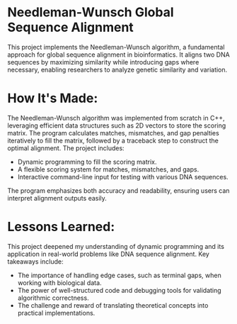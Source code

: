 # Needleman-Wunsch Global Sequence Alignment
This project implements the Needleman-Wunsch algorithm, a fundamental approach for global sequence alignment in bioinformatics. It aligns two DNA sequences by maximizing similarity while introducing gaps where necessary, enabling researchers to analyze genetic similarity and variation. 

# How It's Made:

The Needleman-Wunsch algorithm was implemented from scratch in C++, leveraging efficient data structures such as 2D vectors to store the scoring matrix. The program calculates matches, mismatches, and gap penalties iteratively to fill the matrix, followed by a traceback step to construct the optimal alignment. The project includes:
- Dynamic programming to fill the scoring matrix.
- A flexible scoring system for matches, mismatches, and gaps.
- Interactive command-line input for testing with various DNA sequences.

The program emphasizes both accuracy and readability, ensuring users can interpret alignment outputs easily.

# Lessons Learned:

This project deepened my understanding of dynamic programming and its application in real-world problems like DNA sequence alignment. Key takeaways include:
- The importance of handling edge cases, such as terminal gaps, when working with biological data.
- The power of well-structured code and debugging tools for validating algorithmic correctness.
- The challenge and reward of translating theoretical concepts into practical implementations.
